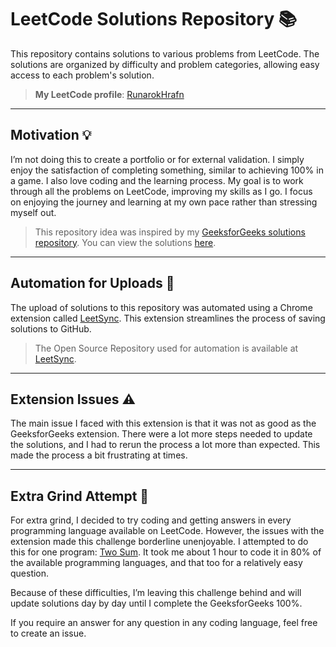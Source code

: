 # LeetCode Solutions Repository 📚

This repository contains solutions to various problems from LeetCode. The solutions are organized by difficulty and problem categories, allowing easy access to each problem's solution.  
> **My LeetCode profile**: [RunarokHrafn](https://leetcode.com/u/SzWNNvb9TK/)

---

## Motivation 💡

I’m not doing this to create a portfolio or for external validation. I simply enjoy the satisfaction of completing something, similar to achieving 100% in a game. I also love coding and the learning process. My goal is to work through all the problems on LeetCode, improving my skills as I go. I focus on enjoying the journey and learning at my own pace rather than stressing myself out.

> This repository idea was inspired by my [GeeksforGeeks solutions repository](https://github.com/Runarok). You can view the solutions [here](https://github.com/Runarok/GeeksForGeeks-solutions).

---

## Automation for Uploads 🤖

The upload of solutions to this repository was automated using a Chrome extension called [LeetSync](https://chromewebstore.google.com/detail/leetsync-leetcode-to-gith/ppkbejeolfcbaomanmbpjdbkfcjfhjnd). This extension streamlines the process of saving solutions to GitHub.  
> The Open Source Repository used for automation is available at [LeetSync](https://github.com/LeetSync/LeetSync).

---

## Extension Issues ⚠️

The main issue I faced with this extension is that it was not as good as the GeeksforGeeks extension. There were a lot more steps needed to update the solutions, and I had to rerun the process a lot more than expected. This made the process a bit frustrating at times.

---

## Extra Grind Attempt 🔧

For extra grind, I decided to try coding and getting answers in every programming language available on LeetCode. However, the issues with the extension made this challenge borderline unenjoyable. I attempted to do this for one program: [Two Sum](https://github.com/Runarok/LeetSolutions/tree/main/Solutions/1-two-sum). It took me about 1 hour to code it in 80% of the available programming languages, and that too for a relatively easy question. 

Because of these difficulties, I’m leaving this challenge behind and will update solutions day by day until I complete the GeeksforGeeks 100%.  

If you require an answer for any question in any coding language, feel free to create an issue.
